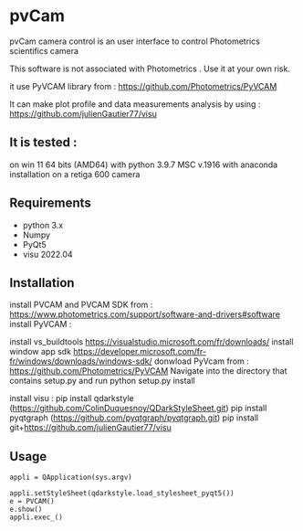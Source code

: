 # pvCam


pvCam camera control is an user interface to control Photometrics scientifics camera 

This software is not associated with Photometrics . Use it at your own risk.

it use PyVCAM library from :
https://github.com/Photometrics/PyVCAM

It can make plot profile and data measurements analysis by using :
https://github.com/julienGautier77/visu
## It is tested :
on win 11 64 bits (AMD64) 
with python 3.9.7 MSC v.1916 with anaconda installation
on a retiga 600 camera

## Requirements
*   python 3.x
*   Numpy
*   PyQt5
*   visu 2022.04

## Installation
install PVCAM and PVCAM SDK from : https://www.photometrics.com/support/software-and-drivers#software
install PyVCAM :

install vs_buildtools https://visualstudio.microsoft.com/fr/downloads/
install window app sdk https://developer.microsoft.com/fr-fr/windows/downloads/windows-sdk/
donwload PyVcam from : https://github.com/Photometrics/PyVCAM 
Navigate into the directory that contains setup.py and run python setup.py install

install visu :
pip install qdarkstyle (https://github.com/ColinDuquesnoy/QDarkStyleSheet.git)
pip install pyqtgraph (https://github.com/pyqtgraph/pyqtgraph.git)
pip install git+https://github.com/julienGautier77/visu



## Usage
    appli = QApplication(sys.argv)
    
    appli.setStyleSheet(qdarkstyle.load_stylesheet_pyqt5())
    e = PVCAM()  
    e.show()
    appli.exec_()      
